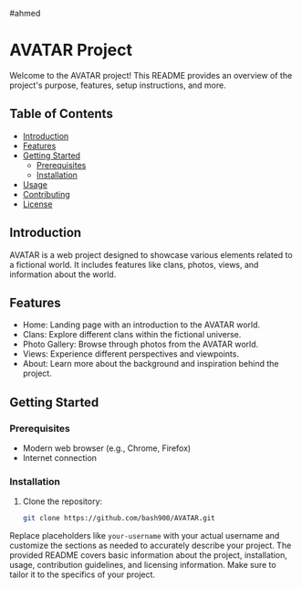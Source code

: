 #ahmed
# AVATAR Project

Welcome to the AVATAR project! This README provides an overview of the project's purpose, features, setup instructions, and more.

## Table of Contents

- [Introduction](#introduction)
- [Features](#features)
- [Getting Started](#getting-started)
  - [Prerequisites](#prerequisites)
  - [Installation](#installation)
- [Usage](#usage)
- [Contributing](#contributing)
- [License](#license)

## Introduction

AVATAR is a web project designed to showcase various elements related to a fictional world. It includes features like clans, photos, views, and information about the world.

## Features

- Home: Landing page with an introduction to the AVATAR world.
- Clans: Explore different clans within the fictional universe.
- Photo Gallery: Browse through photos from the AVATAR world.
- Views: Experience different perspectives and viewpoints.
- About: Learn more about the background and inspiration behind the project.

## Getting Started

### Prerequisites

- Modern web browser (e.g., Chrome, Firefox)
- Internet connection

### Installation

1. Clone the repository:

   ```sh
   git clone https://github.com/bash900/AVATAR.git


Replace placeholders like `your-username` with your actual username and customize the sections as needed to accurately describe your project. The provided README covers basic information about the project, installation, usage, contribution guidelines, and licensing information. Make sure to tailor it to the specifics of your project.



